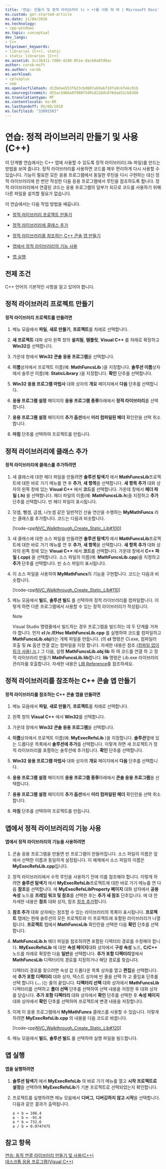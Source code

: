 ```yaml
---
title: '연습: 만들기 및 정적 라이브러리 (c + +)를 사용 하 여 | Microsoft Docs'
ms.custom: get-started-article
ms.date: 11/04/2016
ms.technology:
- cpp-windows
ms.topic: conceptual
dev_langs:
- C++
helpviewer_keywords:
- libraries [C++], static
- static libraries [C++]
ms.assetid: 3cc36411-7d66-4240-851e-dacb9a8fd6ac
author: corob-msft
ms.author: corob
ms.workload:
- cplusplus
- uwp
ms.openlocfilehash: d136dae553f623cbd607a69ab710fa9c6fe6c91b
ms.sourcegitcommit: d55ac596ba8f908f5d91d228dc070dad31cb8360
ms.translationtype: MT
ms.contentlocale: ko-KR
ms.lasthandoff: 05/08/2018
ms.locfileid: "33891583"
---
```

# <a name="walkthrough-creating-and-using-a-static-library-c"></a>연습: 정적 라이브러리 만들기 및 사용(C++)
이 단계별 연습에서는 C++ 앱에 사용할 수 있도록 정적 라이브러리(.lib 파일)를 만드는 방법을 보여 줍니다. 정적 라이브러리를 사용하면 코드를 매우 편리하게 다시 사용할 수 있습니다. 기능이 필요한 모든 응용 프로그램에서 동일한 루틴을 다시 구현하는 대신 정적 라이브러리에 한 번만 작성한 다음 응용 프로그램에서 루틴을 참조하도록 합니다. 정적 라이브러리에서 연결된 코드는 응용 프로그램의 일부가 되므로 코드를 사용하기 위해 다른 파일을 설치할 필요가 없습니다.  
  
 이 연습에서는 다음 작업 방법을 배웁니다.  
  
-   [정적 라이브러리 프로젝트 만들기](#BKMK_CreateLibProject)  
  
-   [정적 라이브러리에 클래스 추가](#BKMK_AddClassToLib)  
  
-   [정적 라이브러리를 참조하는 C++ 콘솔 앱 만들기](#BKMK_CreateAppToRefTheLib)  
  
-   [앱에서 정적 라이브러리의 기능 사용](#BKMK_UseLibInApp)  
  
-   [앱 실행](#BKMK_RunApp)  
  
## <a name="prerequisites"></a>전제 조건  
 C++ 언어의 기본적인 사항을 알고 있어야 합니다.  
  
##  <a name="BKMK_CreateLibProject"></a> 정적 라이브러리 프로젝트 만들기  
  
#### <a name="to-create-a-static-library-project"></a>정적 라이브러리 프로젝트를 만들려면  
  
1.  메뉴 모음에서 **파일**, **새로 만들기**, **프로젝트**를 차례로 선택합니다.  
  
2.  **새 프로젝트** 대화 상자 왼쪽 창의 **설치됨**, **템플릿**, **Visual C++** 를 차례로 확장하고 **Win32**를 선택합니다.  
  
3.  가운데 창에서 **Win32 콘솔 응용 프로그램**을 선택합니다.  
  
4.  **이름**상자에서 프로젝트 이름(예: **MathFuncsLib** )을 지정합니다. **솔루션 이름**상자에서 솔루션 이름(예: **StaticLibrary** )을 지정합니다. **확인** 단추를 선택합니다.  
  
5.  **Win32 응용 프로그램 마법사** 대화 상자의 **개요** 페이지에서 **다음** 단추를 선택합니다.  
  
6.  **응용 프로그램 설정** 페이지의 **응용 프로그램 종류**아래에서 **정적 라이브러리**를 선택합니다.  
  
7.  **응용 프로그램 설정** 페이지의 **추가 옵션**에서 **미리 컴파일된 헤더** 확인란을 선택 취소합니다.  
  
8.  **마침** 단추를 선택하여 프로젝트를 만듭니다.  
  
##  <a name="BKMK_AddClassToLib"></a> 정적 라이브러리에 클래스 추가  
  
#### <a name="to-add-a-class-to-the-static-library"></a>정적 라이브러리에 클래스를 추가하려면  
  
1.  새 클래스에 대한 헤더 파일을 만들려면 **솔루션 탐색기** 에서 **MathFuncsLib**프로젝트에 대한 바로 가기 메뉴를 연 후 **추가**, **새 항목**을 선택합니다. **새 항목 추가** 대화 상자의 왼쪽 창에 있는 **Visual C++** 에서 **코드**를 선택합니다. 가운데 창에서 **헤더 파일 (.h)** 을 선택합니다. 헤더 파일의 이름(예: **MathFuncsLib.h**)을 지정하고 **추가** 단추를 선택합니다. 빈 헤더 파일이 표시됩니다.  
  
2.  덧셈, 뺄셈, 곱셈, 나눗셈 같은 일반적인 산술 연산을 수행하는 **MyMathFuncs** 라는 클래스를 추가합니다. 코드는 다음과 비슷합니다.  
  
     [!code-cpp[NVC_Walkthrough_Create_Static_Lib#100](../windows/codesnippet/CPP/walkthrough-creating-and-using-a-static-library-cpp_1.h)]  
  
3.  새 클래스에 대한 소스 파일을 만들려면 **솔루션 탐색기** 에서 **MathFuncsLib**프로젝트에 대한 바로 가기 메뉴를 연 후 **추가**, **새 항목**을 선택합니다. **새 항목 추가** 대화 상자의 왼쪽 창에 있는 **Visual C++** 에서 **코드**를 선택합니다. 가운데 창에서 **C++ 파일 (.cpp)** 을 선택합니다. 소스 파일의 이름(예: **MathFuncsLib.cpp**)을 지정하고 **추가** 단추를 선택합니다. 빈 소스 파일이 표시됩니다.  
  
4.  이 소스 파일을 사용하여 **MyMathFuncs**의 기능을 구현합니다. 코드는 다음과 비슷합니다.  
  
     [!code-cpp[NVC_Walkthrough_Create_Static_Lib#110](../windows/codesnippet/CPP/walkthrough-creating-and-using-a-static-library-cpp_2.cpp)]  
  
5.  메뉴 모음에서 **빌드**, **솔루션 빌드** 를 선택하여 정적 라이브러리를 컴파일합니다. 이렇게 하면 다른 프로그램에서 사용할 수 있는 정적 라이브러리가 작성됩니다.  
  
    > [!NOTE]
    >  Visual Studio 명령줄에서 빌드하는 경우 프로그램을 빌드하는 데 두 단계를 거쳐야 합니다. 먼저 **cl /c /EHsc MathFuncsLib.cpp** 를 실행하여 코드를 컴파일하고 **MathFuncsLib.obj**라는 개체 파일을 만듭니다. (의 **cl** 명령은 Cl.exe, 컴파일러 호출 및 **/c** 옵션 연결 없는 컴파일을 지정 합니다. 자세한 내용은 참조 [(컴파일 없이 링크 사용) /c](../build/reference/c-compile-without-linking.md).) 그 다음, 실행 **MathFuncsLib.obj lib** 하 여 코드를 연결 하 고 정적 라이브러리 만들기 **MathFuncsLib.lib**합니다. **lib** 명령은 Lib.exe 라이브러리 관리자를 호출합니다. 자세한 내용은 [LIB Reference](../build/reference/lib-reference.md)를 참조하세요.  
  
##  <a name="BKMK_CreateAppToRefTheLib"></a> 정적 라이브러리를 참조하는 C++ 콘솔 앱 만들기  
  
#### <a name="to-create-a-c-console-app-that-references-the-static-library"></a>정적 라이브러리를 참조하는 C++ 콘솔 앱을 만들려면  
  
1.  메뉴 모음에서 **파일**, **새로 만들기**, **프로젝트**를 차례로 선택합니다.  
  
2.  왼쪽 창의 **Visual C++** 에서 **Win32**를 선택합니다.  
  
3.  가운데 창에서 **Win32 콘솔 응용 프로그램**을 선택합니다.  
  
4.  **이름**상자에서 프로젝트 이름(예: **MyExecRefsLib** )을 지정합니다. **솔루션**옆에 있는 드롭다운 목록에서 **솔루션에 추가**를 선택합니다. 이렇게 하면 새 프로젝트가 정적 라이브러리를 포함하는 솔루션에 추가됩니다. **확인** 단추를 선택합니다.  
  
5.  **Win32 응용 프로그램 마법사** 대화 상자의 **개요** 페이지에서 **다음** 단추를 선택합니다.  
  
6.  **응용 프로그램 설정** 페이지의 **응용 프로그램 종류**아래에서 **콘솔 응용 프로그램**을 선택합니다.  
  
7.  **응용 프로그램 설정** 페이지의 **추가 옵션**에서 **미리 컴파일된 헤더** 확인란을 선택 취소합니다.  
  
8.  **마침** 단추를 선택하여 프로젝트를 만듭니다.  
  
##  <a name="BKMK_UseLibInApp"></a> 앱에서 정적 라이브러리의 기능 사용  
  
#### <a name="to-use-the-functionality-from-the-static-library-in-the-app"></a>앱에서 정적 라이브러리의 기능을 사용하려면  
  
1.  콘솔 응용 프로그램을 만들면 빈 프로그램이 만들어집니다. 소스 파일의 이름은 앞에서 선택한 이름과 동일하게 설정됩니다. 이 예제에서 소스 파일의 이름은 **MyExecRefsLib.cpp**입니다.  
  
2.  정적 라이브러리에서 수학 루틴을 사용하기 전에 이를 참조해야 합니다. 이렇게 하려면 **솔루션 탐색기** 에서 **MyExecRefsLib**프로젝트에 대한 바로 가기 메뉴를 연 다음 **참조**를 선택합니다. 에 **MyExecRefsLibProperty 페이지** 대화 상자에서 **공용 속성** 노드를 **프레임 워크 및 참조**를 선택한 후는 **추가 새 참조** 단추입니다. 에 대 한 자세한 내용은 **참조** 대화 상자, 참조 [참조 추가](../ide/adding-references-in-visual-cpp-projects.md)합니다.  
  
3.  **참조 추가** 대화 상자에는 참조할 수 있는 라이브러리의 목록이 표시됩니다. **프로젝트** 탭에는 현재 솔루션의 모든 프로젝트와 이 프로젝트에 포함된 라이브러리가 나열됩니다. **프로젝트** 탭에서 **MathFuncsLib** 확인란을 선택한 다음 **확인** 단추를 선택합니다.  
  
4.  **MathFuncsLib.h** 헤더 파일을 참조하려면 포함된 디렉터리 경로를 수정해야 합니다. **MyExecRefsLib** 에 대한 **속성 페이지**대화 상자에서 **구성 속성** 노드, **C/C++** 노드를 차례로 확장한 다음 **일반**을 선택합니다. **추가 포함 디렉터리**옆에서 **MathFuncsLib** 디렉터리의 경로를 지정하거나 해당 경로를 찾습니다.  
  
     디렉터리 경로를 찾으려면 속성 값 드롭다운 목록 상자를 열고 **편집**을 선택합니다. 에 **추가 포함 디렉터리** 대화 상자, 텍스트 상자에 빈 줄을 선택 하 고 줄임표 단추를 선택 합니다 (**...** )는 줄의 끝입니다. **디렉터리 선택** 대화 상자에서 **MathFuncsLib** 디렉터리를 선택하고 **폴더 선택** 단추를 선택하여 선택 내용을 저장한 후 대화 상자를 닫습니다. **추가 포함 디렉터리** 대화 상자에서 **확인** 단추를 선택한 후 **속성 페이지** 대화 상자에서 **확인** 단추를 선택하여 프로젝트에 변경 내용을 저장합니다.  
  
5.  이제 이 응용 프로그램에서 **MyMathFuncs** 클래스를 사용할 수 있습니다. 이렇게 하려면 **MyExecRefsLib.cpp** 의 내용을 다음 코드로 바꿉니다.  
  
     [!code-cpp[NVC_Walkthrough_Create_Static_Lib#120](../windows/codesnippet/CPP/walkthrough-creating-and-using-a-static-library-cpp_3.cpp)]  
  
6.  메뉴 모음에서 **빌드**, **솔루션 빌드** 를 선택하여 실행 파일을 빌드합니다.  
  
##  <a name="BKMK_RunApp"></a> 앱 실행  
  
#### <a name="to-run-the-app"></a>앱을 실행하려면  
  
1.  **솔루션 탐색기** 에서 **MyExecRefsLib** 의 바로 가기 메뉴를 열고 **시작 프로젝트로 설정**을 선택하여 **MyExecRefsLib**가 기본 프로젝트로 선택되었는지 확인합니다.  
  
2.  프로젝트를 실행하려면 메뉴 모음에서 **디버그**, **디버깅하지 않고 시작**을 선택합니다. 다음과 같은 결과가 출력됩니다.  
  
    ```Output  
    a + b = 106.4  
    a - b = -91.6  
    a * b = 732.6  
    a / b = 0.0747475  
    ```  
  
## <a name="see-also"></a>참고 항목  
 [연습: 동적 연결 라이브러리 만들기 및 사용(C++)](../build/walkthrough-creating-and-using-a-dynamic-link-library-cpp.md)   
 [데스크톱 응용 프로그램(Visual C++)](../windows/desktop-applications-visual-cpp.md)